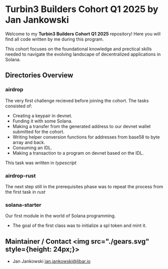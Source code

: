 # Turbin3 Builders Cohort Q1 2025 by Jan Jankowski

Welcome to my **Turbin3 Builders Cohort Q1 2025** repository! Here you will find all code written by me during this program.

This cohort focuses on the foundational knowledge and prectical skills needed to navigate the evolving landscape of decentralized applications in Solana.

## Directories Overview

### airdrop

The very first challenge recieved before joining the cohort.
The tasks consisted of:

- Creating a keypair in devnet.
- Funding it with some Solana.
- Making a transfer from the generated address to our devnet wallet submitted for the cohort.
- Writing helper conversion functions for addresses from base58 to byte array and back.
- Consuming an IDL.
- Making a transaction to a program on devnet based on the IDL.

This task was written in _typescript_

### airdrop-rust

The next step still in the prerequisites phase was to repeat the process from the first task in _rust_

### solana-starter

Our first module in the world of Solana programming.

- The goal of the first class was to initialize a spl token and mint it.

## Maintainer / Contact <img src="./gears.svg" style={height: 24px;}>

- Jan Jankowski jan.jankowski@libar.io
